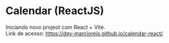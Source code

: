 # Calendar (ReactJS)
Iniciando novo projeot com React + Vite.<br>
Link de acesso: https://dev-marcioreis.github.io/calendar-react/
